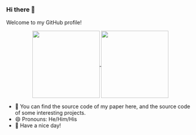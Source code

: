 ### Hi there 👋
Welcome to my GitHub profile! 


<p align="center">
  <a href="https://github.com/MrDeering">
    <img
      align="center"
      height="180em"
      src="https://github-readme-stats-sigma-five.vercel.app/api?username=JhengLu&show_icons=true&theme=dark&bg_color=10,008B8B,904e95&title_color=fff&text_color=fff&count_private=true&include_all_commits=true"
    />
  </a>
  <a href="https://github.com/MrDeering">
    <img
      align="center"
      height="180em"
      src="https://github-readme-stats-sigma-five.vercel.app/api/top-langs/?username=JhengLu&theme=dark&bg_color=50,904e95,008B8B&layout=compact&text_color=fff"
    />
  </a>
</p>



<ul>
  <li>🔑 You can find the source code of my paper here, and the source code of some interesting projects.</li>
  <li>😄 Pronouns: He/Him/His</li>
  <li>🤗 Have a nice day!</li>
</ul>


<!--
**MrDeering/MrDeering** is a ✨ _special_ ✨ repository because its `README.md` (this file) appears on your GitHub profile.

Here are some ideas to get you started:

- 🔭 I mainly focus on the Internet of Things(IoT).
- 🌱 I’m currently doing the research of creating effective incentive mechanisms to improve IoT system performance.
- 👯 You can find the source code of my paper here, and the source code of some interesting projects.
- 🤔 I’m looking for help with ...
- 💬 Ask me about ...
- 📫 How to reach me: ...
- 😄 Pronouns: He/Him/His
- ⚡ Fun fact: ...
-->
